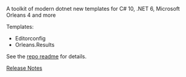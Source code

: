 ﻿A toolkit of modern dotnet new templates for C# 10, .NET 6, Microsoft Orleans 4 and more

Templates:
- Editorconfig 
- Orleans.Results

See the [repo readme](https://github.com/Applicita/Modern.CSharp.Templates#readme) for details.

[Release Notes](https://github.com/Applicita/Modern.CSharp.Templates/releases/tag/1-0-0-preview-1)